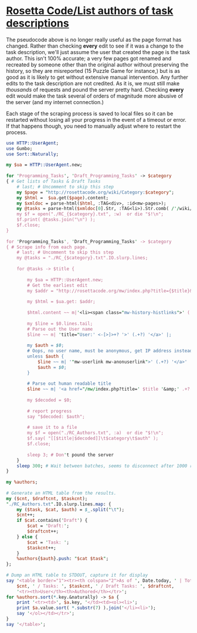 [1]: http://rosettacode.org/wiki/Rosetta_Code/List_authors_of_task_descriptions

# [Rosetta Code/List authors of task descriptions][1]

The pseudocode above is no longer really useful as the page format has changed. Rather than checking **every** edit to see if it was a change to the task description, we'll just assume the user that created the page is the task author. This isn't 100% accurate; a very few pages got renamed and recreated by someone other than the original author without preserving the history, so they are misreported (15 Puzzle Game for instance,) but is as good as it is likely to get without extensive manual intervention. Any further edits to the task description are not credited. As it is, we must still make *thousands* of requests and pound the server pretty hard. Checking **every** edit would make the task several of orders of magnitude more abusive of the server (and my internet connection.)



Each stage of the scraping process is saved to local files so it can be restarted without losing all your progress in the event of a timeout or error. If that happens though, you need to manually adjust where to restart the process.

```perl
use HTTP::UserAgent;
use Gumbo;
use Sort::Naturally;
 
my $ua = HTTP::UserAgent.new;
 
for 'Programming_Tasks', 'Draft_Programming_Tasks' -> $category
{ # Get lists of Tasks & Draft Tasks
    # last; # Uncomment to skip this step
    my $page = "http://rosettacode.org/wiki/Category:$category";
    my $html =  $ua.get($page).content;
    my $xmldoc = parse-html($html, :TAG<div>, :id<mw-pages>);
    my @tasks = parse-html($xmldoc[0].Str, :TAG<li>).Str.comb( /'/wiki/' <-["]>+ / )>>.substr(6); #"
    my $f = open("./RC_{$category}.txt", :w)  or die "$!\n";
    $f.print( @tasks.join("\n") );
    $f.close;
}
 
for 'Programming_Tasks', 'Draft_Programming_Tasks' -> $category
{ # Scrape info from each page.
    # last; # Uncomment to skip this step
    my @tasks = "./RC_{$category}.txt".IO.slurp.lines;
 
    for @tasks -> $title {
 
        my $ua = HTTP::UserAgent.new;
        # Get the earliest edit
        my $addr = "http://rosettacode.org/mw/index.php?title={$title}&dir=prev&limit=1&action=history";
 
        my $html = $ua.get: $addr;
 
        $html.content ~~ m|'<li><span class="mw-history-histlinks">' (.+?) '</ul>' |;
 
        my $line = $0.lines.tail;
        # Parse out the User name
        $line ~~ m| 'title="User:' <-[>]>+? '>' (.+?) '</a>' |;
 
        my $auth = $0;
        # Oops, no user name, must be anonymous, get IP address instead
        unless $auth {
            $line ~~ m| '"mw-userlink mw-anonuserlink">' (.+?) '</a>' |;
            $auth = $0;
        }
 
        # Parse out human readable title
        $line ~~ m| '<a href="/mw/index.php?title=' $title '&amp;' .+? 'title="'(.+?)'">cur</a>' |;
 
        my $decoded = $0;
 
        # report progress
        say "$decoded: $auth";
 
        # save it to a file
        my $f = open("./RC_Authors.txt", :a)  or die "$!\n";
        $f.say( "[[$title|$decoded]]\t$category\t$auth" );
        $f.close;
 
        sleep 3; # Don't pound the server
    }
    sleep 300; # Wait between batches, seems to disconnect after 1000 requests without pause
}
 
my %authors;
 
# Generate an HTML table from the results.
my ($cnt, $draftcnt, $taskcnt);
"./RC_Authors.txt".IO.slurp.lines.map: {
    my ($task, $cat, $auth) = $_.split("\t");
    $cnt++;
    if $cat.contains('Draft') {
        $cat = 'Draft:';
        $draftcnt++;
    } else {
        $cat = 'Task: ';
        $taskcnt++;
    }
    %authors{$auth}.push: "$cat $task";
};
 
# Dump an HTML table to STDOUT, capture it for display
say '<table border="1"><tr><th colspan="2">As of ', Date.today, ' | Total: ',
    $cnt, ' / Tasks: ', $taskcnt, ' / Draft Tasks: ', $draftcnt,
    '<tr><th>User</th><th>Authored</th></tr>';
for %authors.sort(*.key.&naturally) -> $a {
    print '<tr><td>', $a.key, '</td><td><ol><li>';
    print $a.value.sort( *.substr(7) ).join('</li><li>');
    say '</ol></td></tr>';
}
say '</table>';
```